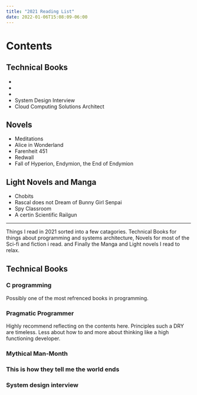 ```yaml
---
title: "2021 Reading List"
date: 2022-01-06T15:08:09-06:00
---
```


# Contents

## Technical Books
-
-
-
- System Design Interview
- Cloud Computing Solutions Architect

## Novels
- Meditations
- Alice in Wonderland
- Farenheit 451
- Redwall
- Fall of Hyperion, Endymion, the End of Endymion

## Light Novels and Manga
- Chobits
- Rascal does not Dream of Bunny Girl Senpai
- Spy Classroom
- A certin Scientific Railgun

---

Things I read in 2021 sorted into a few catagories. Technical Books for things about programming and systems architecture, Novels for most of the Sci-fi and fiction i read. and Finally the Manga and Light novels I read to relax.

## Technical Books

### C programming
Possibly one of the most refrenced books in programming.

### Pragmatic Programmer
Highly recommend reflecting on the contents here. Principles such a DRY are timeless. Less about how to and more about thinking like a high functioning developer.

### Mythical Man-Month

### This is how they tell me the world ends

### System design interview

### 
